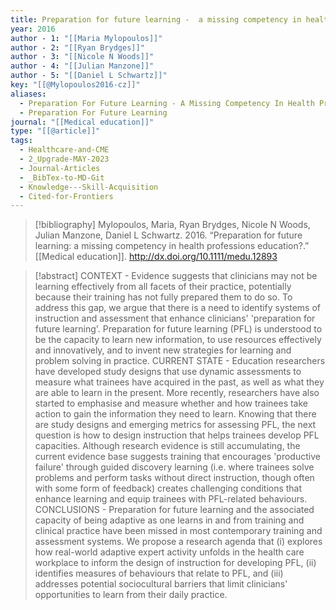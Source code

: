 ```yaml
---
title: Preparation for future learning -  a missing competency in health professions education?
year: 2016
author - 1: "[[Maria Mylopoulos]]"
author - 2: "[[Ryan Brydges]]"
author - 3: "[[Nicole N Woods]]"
author - 4: "[[Julian Manzone]]"
author - 5: "[[Daniel L Schwartz]]"
key: "[[@Mylopoulos2016-cz]]"
aliases:
  - Preparation For Future Learning - A Missing Competency In Health Professions Education?
  - Preparation For Future Learning
journal: "[[Medical education]]"
type: "[[@article]]"
tags:
  - Healthcare-and-CME
  - 2_Upgrade-MAY-2023
  - Journal-Articles
  - _BibTex-to-MD-Git
  - Knowledge---Skill-Acquisition
  - Cited-for-Frontiers
---
```


> [!bibliography]
> Mylopoulos, Maria, Ryan Brydges, Nicole N Woods, Julian Manzone, Daniel L Schwartz. 2016. “Preparation for future learning: a missing competency in health professions education?.” [[Medical education]]. http://dx.doi.org/10.1111/medu.12893

> [!abstract]
> CONTEXT -  Evidence suggests that clinicians may not be learning effectively from all facets of their practice, potentially because their training has not fully prepared them to do so. To address this gap, we argue that there is a need to identify systems of instruction and assessment that enhance clinicians' 'preparation for future learning'. Preparation for future learning (PFL) is understood to be the capacity to learn new information, to use resources effectively and innovatively, and to invent new strategies for learning and problem solving in practice. CURRENT STATE -  Education researchers have developed study designs that use dynamic assessments to measure what trainees have acquired in the past, as well as what they are able to learn in the present. More recently, researchers have also started to emphasise and measure whether and how trainees take action to gain the information they need to learn. Knowing that there are study designs and emerging metrics for assessing PFL, the next question is how to design instruction that helps trainees develop PFL capacities. Although research evidence is still accumulating, the current evidence base suggests training that encourages 'productive failure' through guided discovery learning (i.e. where trainees solve problems and perform tasks without direct instruction, though often with some form of feedback) creates challenging conditions that enhance learning and equip trainees with PFL-related behaviours. CONCLUSIONS -  Preparation for future learning and the associated capacity of being adaptive as one learns in and from training and clinical practice have been missed in most contemporary training and assessment systems. We propose a research agenda that (i) explores how real-world adaptive expert activity unfolds in the health care workplace to inform the design of instruction for developing PFL, (ii) identifies measures of behaviours that relate to PFL, and (iii) addresses potential sociocultural barriers that limit clinicians' opportunities to learn from their daily practice.